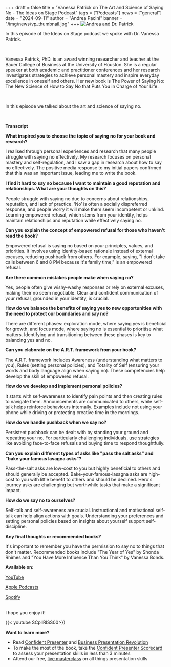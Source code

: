 +++
draft = false
title = "Vanessa Patrick on The Art and Science of Saying No - The Ideas on Stage Podcast"
tags = ["Podcasts"]
news = ["general"]
date = "2024-09-11"
author = "Andrea Pacini"
banner = "/img/news/vp_thumbnail.jpg"
+++
![Andrea and Dr. Patrick](/img/news/vp_thumbnail.jpg "Andrea and Dr. Patrick")



<div style="margin: 5px 0;">
  <div>
    <p class="p1">In this episode of the Ideas on Stage podcast we spoke with Dr. Vanessa Patrick.<span class="Apple-converted-space">&nbsp;</span></p>
    <p class="p2">&nbsp;</p>
    <p class="p1">Vanessa Patrick, PhD. is an award winning researcher and teacher at the Bauer College of Business at the University of Houston. She is a regular speaker at both academic and practitioner conferences and her research investigates strategies to achieve personal mastery and inspire everyday excellence in oneself and others. Her new book is The Power of Saying No: The New Science of How to Say No that Puts You in Charge of Your Life.</p>
    <p class="p2">&nbsp;</p>
    <p class="p1">In this episode we talked about the art and science of saying no.<span class="Apple-converted-space">&nbsp;</span></p>
    <p class="p3">&nbsp;</p>
    <p class="p1"><strong>Transcript</strong></p>
    <p class="p1"><strong>What inspired you to choose the topic of saying no for your book and research?</strong></p>
    <p class="p1">I realised through personal experiences and research that many people struggle with saying no effectively. My research focuses on personal mastery and self-regulation, and I saw a gap in research about how to say no effectively. The positive media response to my initial papers confirmed that this was an important issue, leading me to write the book.</p>
    <p class="p1"><strong>I find it hard to say no because I want to maintain a good reputation and relationships. What are your thoughts on this?</strong></p>
    <p class="p1">People struggle with saying no due to concerns about relationships, reputation, and lack of practice. &lsquo;No&rsquo; is often a socially dispreferred response, and people worry it will make them seem incompetent or unkind. Learning empowered refusal, which stems from your identity, helps maintain relationships and reputation while effectively saying no.</p>
    <p class="p1"><strong>Can you explain the concept of empowered refusal for those who haven't read the book?</strong></p>
    <p class="p1">Empowered refusal is saying no based on your principles, values, and priorities. It involves using identity-based rationale instead of external excuses, reducing pushback from others. For example, saying, "I don't take calls between 6 and 8 PM because it's family time," is an empowered refusal.</p>
    <p class="p1"><strong>Are there common mistakes people make when saying no?</strong></p>
    <p class="p1">Yes, people often give wishy-washy responses or rely on external excuses, making their no seem negotiable. Clear and confident communication of your refusal, grounded in your identity, is crucial.</p>
    <p class="p1"><strong>How do we balance the benefits of saying yes to new opportunities with the need to protect our boundaries and say no?</strong></p>
    <p class="p1">There are different phases: exploration mode, where saying yes is beneficial for growth, and focus mode, where saying no is essential to prioritise what matters. Identifying and transitioning between these phases is key to balancing yes and no.</p>
    <p class="p2">
    <p class="p1"><strong>Can you elaborate on the A.R.T. framework from your book?</strong></p>
    <p class="p1">The A.R.T. framework includes Awareness (understanding what matters to you), Rules (setting personal policies), and Totality of Self (ensuring your words and body language align when saying no). These competencies help develop the skill of empowered refusal.</p>
    <p class="p1"><strong>How do we develop and implement personal policies?</strong></p>
    <p class="p1">It starts with self-awareness to identify pain points and then creating rules to navigate them. Announcements are communicated to others, while self-talk helps reinforce behaviours internally. Examples include not using your phone while driving or protecting creative time in the mornings.</p>
    <p class="p1"><strong>How do we handle pushback when we say no?</strong></p>
    <p class="p1">Persistent pushback can be dealt with by standing your ground and repeating your no. For particularly challenging individuals, use strategies like avoiding face-to-face refusals and buying time to respond thoughtfully.</p>
    <p class="p1"><strong>Can you explain different types of asks like "pass the salt asks" and "bake your famous lasagna asks"?</strong></p>
    <p class="p1">Pass-the-salt asks are low-cost to you but highly beneficial to others and should generally be accepted. Bake-your-famous-lasagna asks are high-cost to you with little benefit to others and should be declined. Hero's journey asks are challenging but worthwhile tasks that make a significant impact.</p>
    <p class="p1"><strong>How do we say no to ourselves?</strong></p>
    <p class="p1">Self-talk and self-awareness are crucial. Instructional and motivational self-talk can help align actions with goals. Understanding your preferences and setting personal policies based on insights about yourself support self-discipline.</p>
    <p class="p1"><strong>Any final thoughts or recommended books?</strong></p>
    <p class="p1">It's important to remember you have the permission to say no to things that don't matter. Recommended books include "The Year of Yes" by Shonda Rhimes and "You Have More Influence Than You Think" by Vanessa Bonds.&nbsp;</p>
  </div>
</div>

**Available on:** 

[YouTube](https://youtu.be/SCpllRISS00)

[Apple Podcasts](https://podcasts.apple.com/us/podcast/62-guy-kawasaki-on-the-art-of-becoming-remarkable/id1506050111?i=1000665252599)[](https://podcasts.google.com/feed/aHR0cHM6Ly9hbmNob3IuZm0vcy8xYTRjNGFjYy9wb2RjYXN0L3Jzcw/episode/OGJiNTRiNTItN2RmNC00ZWI5LWI1YzktNDI0YmQ3N2EwN2Iz?sa=X&ved=0CAUQkfYCahcKEwjY6ua-_9WGAxUAAAAAHQAAAAAQAQ)

[Spotify](https://open.spotify.com/episode/4ewPVe7M6QnL5K1YNARzcB)

\
I hope you enjoy it!

{{< youtube SCpllRISS00>}}

**Want to learn more?** 

* Read [Confident Presenter](https://www.ideasonstage.com/resources/confident-presenter-book/) and [Business Presentation Revolution ](https://www.ideasonstage.com/business-presentation-revolution/book/)
* To make the most of the book, take the [Confident Presenter Scorecard](https://ideasonstage.com/score) to assess your presentation skills in less than 3 minutes
* Attend our free, [live masterclass](http://ideasonstageuk.eventbrite.com/) on all things presentation skills
